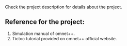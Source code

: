 Check the project description for details about the project.

Reference for the project:
--------------------------
1. Simulation manual of omnet++.
2. Tictoc tutorial provided on omnet++ official website.
